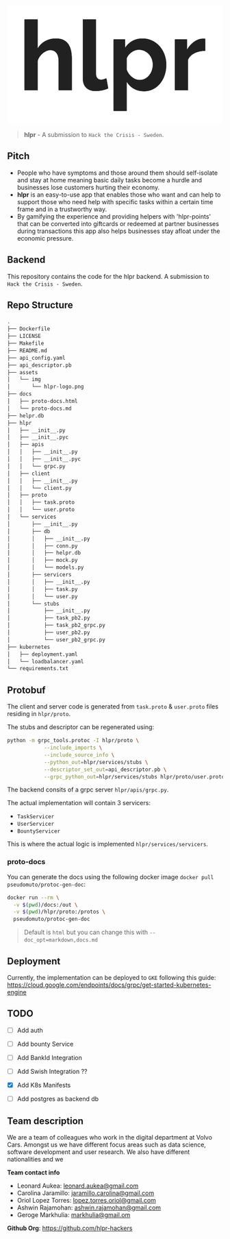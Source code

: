 
![](assets/img/hlpr-logo.png)


> **hlpr** - A submission to `Hack the Crisis - Sweden`.

## Pitch
* People who have symptoms and those around them should self-isolate and stay at home meaning basic daily tasks become a hurdle and businesses lose customers hurting their economy.
* **hlpr** is an easy-to-use app that enables those who want and can help to support those who need help with specific tasks within a certain time frame and in a trustworthy way.
* By gamifying the experience and providing helpers with 'hlpr-points' that can be converted into giftcards or redeemed at partner businesses during transactions this app also helps businesses stay afloat under the economic pressure.


## Backend 

This repository contains the code for the hlpr backend. A submission to `Hack the Crisis - Sweden`.

## Repo Structure 

```bash 
.
├── Dockerfile
├── LICENSE
├── Makefile
├── README.md
├── api_config.yaml
├── api_descriptor.pb
├── assets
│   └── img
│       └── hlpr-logo.png
├── docs
│   ├── proto-docs.html
│   └── proto-docs.md
├── helpr.db
├── hlpr
│   ├── __init__.py
│   ├── __init__.pyc
│   ├── apis
│   │   ├── __init__.py
│   │   ├── __init__.pyc
│   │   └── grpc.py
│   ├── client
│   │   ├── __init__.py
│   │   └── client.py
│   ├── proto
│   │   ├── task.proto
│   │   └── user.proto
│   └── services
│       ├── __init__.py
│       ├── db
│       │   ├── __init__.py
│       │   ├── conn.py
│       │   ├── helpr.db
│       │   ├── mock.py
│       │   └── models.py
│       ├── servicers
│       │   ├── __init__.py
│       │   ├── task.py
│       │   └── user.py
│       └── stubs
│           ├── __init__.py
│           ├── task_pb2.py
│           ├── task_pb2_grpc.py
│           ├── user_pb2.py
│           └── user_pb2_grpc.py
├── kubernetes
│   ├── deployment.yaml
│   └── loadbalancer.yaml
└── requirements.txt
```

## Protobuf

The client and server code is generated from `task.proto` & `user.proto` files residing in `hlpr/proto`. 

The stubs and descriptor can be regenerated using: 

```bash
python -m grpc_tools.protoc -I hlpr/proto \
			--include_imports \
			--include_source_info \
			--python_out=hlpr/services/stubs \
			--descriptor_set_out=api_descriptor.pb \
			--grpc_python_out=hlpr/services/stubs hlpr/proto/user.proto hlpr/proto/task.proto 
```

The backend consits of a grpc server `hlpr/apis/grpc.py`.

The actual implementation will contain 3 servicers:

* `TaskServicer`
* `UserServicer` 
* `BountyServicer`

This is where the actual logic is implemented `hlpr/services/servicers`. 

### proto-docs

You can generate the docs using the following docker image `docker pull pseudomuto/protoc-gen-doc`: 

```bash
docker run --rm \
  -v $(pwd)/docs:/out \
  -v $(pwd)/hlpr/proto:/protos \
  pseudomuto/protoc-gen-doc
```

> Default is `html` but you can change this with `--doc_opt=markdown,docs.md`


## Deployment

Currently, the implementation can be deployed to `GKE` following this guide: https://cloud.google.com/endpoints/docs/grpc/get-started-kubernetes-engine


## TODO 

- [ ] Add auth 
- [ ] Add bounty Service 
- [ ] Add BankId Integration 
- [ ] Add Swish Integration ?? 
- [x] Add K8s Manifests 
- [ ] Add postgres as backend db


## Team description

We are a team of colleagues who work in the digital department at Volvo Cars. Amongst us we have different focus areas such as data science, software development and user research. We also have different nationalities and we 

**Team contact info** 

* Leonard Aukea: leonard.aukea@gmail.com 
* Carolina Jaramillo: jaramillo.carolina@gmail.com 
* Oriol Lopez Torres: lopez.torres.oriol@gmail.com
* Ashwin Rajamohan: ashwin.rajamohan@gmail.com 
* Geroge Markhulia: markhulia@gmail.om 

**Github Org**: https://github.com/hlpr-hackers